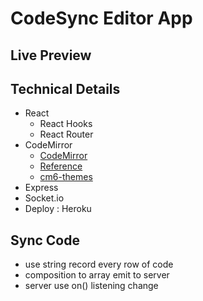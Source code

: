 # CodeSync Editor App

## Live Preview

## Technical Details

- React
  - React Hooks
  - React Router
- CodeMirror
  - [CodeMirror](https://codemirror.net/)
  - [Reference](https://www.codiga.io/blog/implement-codemirror-6-in-react/)
  - [cm6-themes](https://github.com/craftzdog/cm6-themes)
- Express
- Socket.io
- Deploy : Heroku

## Sync Code

- use string record every row of code
- composition to array emit to server
- server use on() listening change
